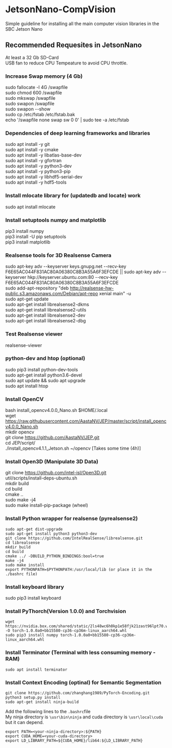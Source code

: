 # JetsonNano-CompVision
Simple guideline for installing all the main computer vision libraries in the SBC Jetson Nano


## Recommended Requesites in JetsonNano
At least a 32 Gb SD-Card \
USB fan to reduce CPU Tempeature to avoid CPU throttle.


### Increase Swap memory (4 Gb)
sudo fallocate -l 4G /swapfile\
sudo chmod 600 /swapfile\
sudo mkswap /swapfile\
sudo swapon /swapfile\
sudo swapon --show\
sudo cp /etc/fstab /etc/fstab.bak\
echo '/swapfile none swap sw 0 0' | sudo tee -a /etc/fstab

### Dependencies of deep learning frameworks and libraries
sudo apt install -y git \
sudo apt install -y cmake \
sudo apt install -y libatlas-base-dev \
sudo apt install -y gfortran \
sudo apt install -y python3-dev \
sudo apt install -y python3-pip \
sudo apt install -y libhdf5-serial-dev \
sudo apt install -y hdf5-tools 

### Install mlocate library for (updatedb and locate) work
sudo apt install mlocate

### Install setuptools numpy and matplotlib
pip3 install numpy\
pip3 install -U pip setuptools\
pip3 install matplotlib

### Realsense tools for 3D Realsense Camera
sudo apt-key adv --keyserver keys.gnupg.net --recv-key F6E65AC044F831AC80A06380C8B3A55A6F3EFCDE || sudo apt-key adv --keyserver hkp://keyserver.ubuntu.com:80 --recv-key F6E65AC044F831AC80A06380C8B3A55A6F3EFCDE\
sudo add-apt-repository "deb http://realsense-hw-public.s3.amazonaws.com/Debian/apt-repo xenial main" -u\
sudo apt-get update\
sudo apt-get install librealsense2-dkms\
sudo apt-get install librealsense2-utils \
sudo apt-get install librealsense2-dev \
sudo apt-get install librealsense2-dbg 

### Test Realsense viewer
realsense-viewer 

### python-dev and htop (optional)
sudo pip3 install python-dev-tools \
sudo apt-get install python3.6-devel \
sudo apt update && sudo apt upgrade \
sudo apt install htop

### Install OpenCV
bash install_opencv4.0.0_Nano.sh $HOME/.local \
wget https://raw.githubusercontent.com/AastaNV/JEP/master/script/install_opencv4.0.0_Nano.sh \
mkdir opencv \
git clone https://github.com/AastaNV/JEP.git \
cd JEP/script/ \
./install_opencv4.1.1_Jetson.sh ~/opencv  [Takes some time (4h)] 

### Install Open3D (Manipulate 3D Data)
git clone https://github.com/intel-isl/Open3D.git \
util/scripts/install-deps-ubuntu.sh \
mkdir build \
cd build \
cmake .. \
sudo make -j4 \
sudo make install-pip-package (wheel)

### Install Python wrapper for realsense (pyrealsense2)
```
sudo apt-get dist-upgrade
sudo apt-get install python3 python3-dev 
git clone https://github.com/IntelRealSense/librealsense.git 
cd librealsense 
mkdir build 
cd build 
cmake ../ -DBUILD_PYTHON_BINDINGS:bool=true 
make -j4 
sudo make install 
export PYTHONPATH=$PYTHONPATH:/usr/local/lib (or place it in the ./bashrc file)
```

### Install keyboard library
sudo pip3 install keyboard

### Install PyThorch(Version 1.0.0) and Torchvision
```
wget https://nvidia.box.com/shared/static/2ls48wc6h0kp1e58fjk21zast96lpt70.whl -O torch-1.0.0a0+bb15580-cp36-cp36m-linux_aarch64.whl 
sudo pip3 install numpy torch-1.0.0a0+bb15580-cp36-cp36m-linux_aarch64.whl
```

### Install Terminator (Terminal with less consuming memory - RAM)
```
sudo apt install terminator
```

### Install Context Encoding (optinal) for Semantic Segmentation
```
git clone https://github.com/zhanghang1989/PyTorch-Encoding.git 
python3 setup.py install
sudo apt-get install ninja-build
```
Add the following lines to the ``` .bashrc ```file \
My ninja directory is ``` \usr\bin\ninja ``` and cuda directory is ``` \usr\local\cuda ``` but it can depend.
```
export PATH=<your-ninja-directory>:${PATH}
export CUDA_HOME=<your-cuda-directory>
export LD_LIBRARY_PATH=${CUDA_HOME}/lib64:${LD_LIBRARY_PATH}
```

